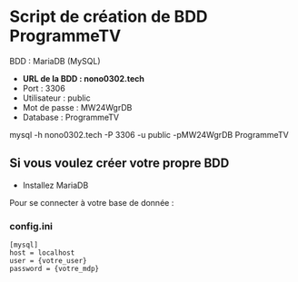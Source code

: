 # Script de création de BDD ProgrammeTV

BDD : MariaDB (MySQL)

- **URL de la BDD : nono0302.tech**
- Port : 3306
- Utilisateur : public
- Mot de passe : MW24WgrDB
- Database : ProgrammeTV

mysql -h nono0302.tech -P 3306 -u public -pMW24WgrDB ProgrammeTV

## Si vous voulez créer votre propre BDD

- Installez MariaDB

Pour se connecter à votre base de donnée :

### config.ini
```
[mysql]
host = localhost
user = {votre_user}
password = {votre_mdp}
```